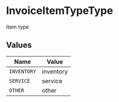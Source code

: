 # InvoiceItemTypeType

Item type


## Values

| Name        | Value       |
| ----------- | ----------- |
| `INVENTORY` | inventory   |
| `SERVICE`   | service     |
| `OTHER`     | other       |